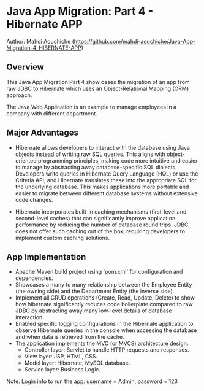 # Java App Migration: Part 4 - Hibernate APP

Author: Mahdi Aouchiche (<https://github.com/mahdi-aouchiche/Java-App-Migration-4_HIBERNATE-APP>)

## Overview

This Java App Migration Part 4 show cases the migration of an app from raw JDBC to Hibernate which uses an Object-Relational Mapping (ORM) approach.

The Java Web Application is an example to manage employees in a company with different department.

## Major Advantages

* Hibernate allows developers to interact with the database using Java objects instead of writing raw SQL queries. This aligns with object-oriented programming principles, making code more intuitive and easier to manage by abstracting away database-specific SQL dialects. Developers write queries in Hibernate Query Language (HQL) or use the Criteria API, and Hibernate translates these into the appropriate SQL for the underlying database. This makes applications more portable and easier to migrate between different database systems without extensive code changes.

* Hibernate incorporates built-in caching mechanisms (first-level and second-level caches) that can significantly improve application performance by reducing the number of database round trips. JDBC does not offer such caching out of the box, requiring developers to implement custom caching solutions.

## App Implementation

* Apache Maven build project using 'pom.xml' for configuration and dependencies.
* Showcases a many to many relationship between the Employee Entity (the owning side) and the Department Entity (the inverse side).
* Implement all CRUD operations (Create, Read, Update, Delete) to show how hibernate significantly reduces code boilerplate compared to raw JDBC by abstracting away many low-level details of database interaction.
* Enabled specific logging configurations in the Hibernate application to observe Hibernate queries in the console when accessing the database and when data is retrieved from the cache.
* The application implements the MVC (or MVCS) architecture design.
  * Controller layer: Servlet to handle HTTP requests and responses.
  * View layer: JSP, HTML, CSS.
  * Model layer: Hibernate, MySQL database.
  * Service layer: Business Logic.

Note: Login info to run the app: username = Admin, password = 123

